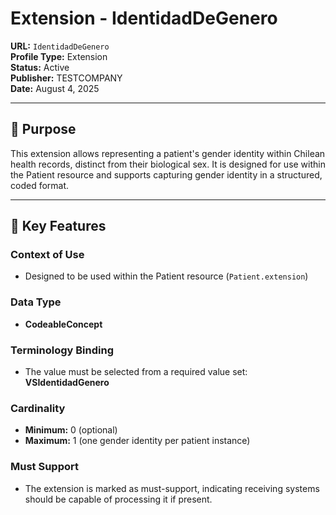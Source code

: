 # Extension - IdentidadDeGenero

**URL:** `IdentidadDeGenero`  
**Profile Type:** Extension  
**Status:** Active  
**Publisher:** TESTCOMPANY  
**Date:** August 4, 2025

---

## 🧩 Purpose

This extension allows representing a patient's gender identity within Chilean health records, distinct from their biological sex. It is designed for use within the Patient resource and supports capturing gender identity in a structured, coded format.

---

## 📌 Key Features

### Context of Use
- Designed to be used within the Patient resource (`Patient.extension`)

### Data Type
- **CodeableConcept**

### Terminology Binding
- The value must be selected from a required value set: **VSIdentidadGenero**

### Cardinality
- **Minimum:** 0 (optional)
- **Maximum:** 1 (one gender identity per patient instance)

### Must Support
- The extension is marked as must-support, indicating receiving systems should be capable of processing it if present.
